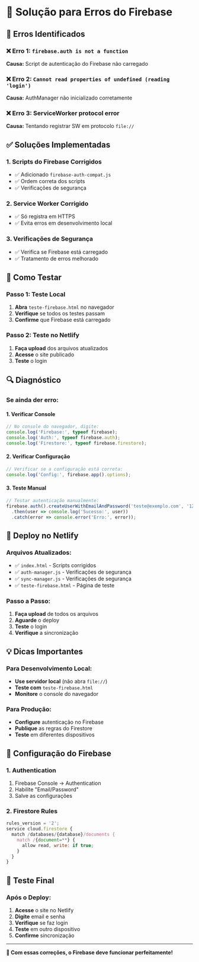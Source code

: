 # 🔧 Solução para Erros do Firebase

## 🚨 Erros Identificados

### ❌ Erro 1: `firebase.auth is not a function`
**Causa:** Script de autenticação do Firebase não carregado

### ❌ Erro 2: `Cannot read properties of undefined (reading 'login')`
**Causa:** AuthManager não inicializado corretamente

### ❌ Erro 3: ServiceWorker protocol error
**Causa:** Tentando registrar SW em protocolo `file://`

## ✅ Soluções Implementadas

### 1. Scripts do Firebase Corrigidos
- ✅ Adicionado `firebase-auth-compat.js`
- ✅ Ordem correta dos scripts
- ✅ Verificações de segurança

### 2. Service Worker Corrigido
- ✅ Só registra em HTTPS
- ✅ Evita erros em desenvolvimento local

### 3. Verificações de Segurança
- ✅ Verifica se Firebase está carregado
- ✅ Tratamento de erros melhorado

## 🧪 Como Testar

### Passo 1: Teste Local
1. **Abra** `teste-firebase.html` no navegador
2. **Verifique** se todos os testes passam
3. **Confirme** que Firebase está carregado

### Passo 2: Teste no Netlify
1. **Faça upload** dos arquivos atualizados
2. **Acesse** o site publicado
3. **Teste** o login

## 🔍 Diagnóstico

### Se ainda der erro:

#### 1. Verificar Console
```javascript
// No console do navegador, digite:
console.log('Firebase:', typeof firebase);
console.log('Auth:', typeof firebase.auth);
console.log('Firestore:', typeof firebase.firestore);
```

#### 2. Verificar Configuração
```javascript
// Verificar se a configuração está correta:
console.log('Config:', firebase.app().options);
```

#### 3. Teste Manual
```javascript
// Testar autenticação manualmente:
firebase.auth().createUserWithEmailAndPassword('teste@exemplo.com', '123456')
  .then(user => console.log('Sucesso:', user))
  .catch(error => console.error('Erro:', error));
```

## 🚀 Deploy no Netlify

### Arquivos Atualizados:
- ✅ `index.html` - Scripts corrigidos
- ✅ `auth-manager.js` - Verificações de segurança
- ✅ `sync-manager.js` - Verificações de segurança
- ✅ `teste-firebase.html` - Página de teste

### Passo a Passo:
1. **Faça upload** de todos os arquivos
2. **Aguarde** o deploy
3. **Teste** o login
4. **Verifique** a sincronização

## 💡 Dicas Importantes

### Para Desenvolvimento Local:
- **Use servidor local** (não abra `file://`)
- **Teste com** `teste-firebase.html`
- **Monitore** o console do navegador

### Para Produção:
- **Configure** autenticação no Firebase
- **Publique** as regras do Firestore
- **Teste** em diferentes dispositivos

## 🔧 Configuração do Firebase

### 1. Authentication
1. Firebase Console → Authentication
2. Habilite "Email/Password"
3. Salve as configurações

### 2. Firestore Rules
```javascript
rules_version = '2';
service cloud.firestore {
  match /databases/{database}/documents {
    match /{document=**} {
      allow read, write: if true;
    }
  }
}
```

## 📱 Teste Final

### Após o Deploy:
1. **Acesse** o site no Netlify
2. **Digite** email e senha
3. **Verifique** se faz login
4. **Teste** em outro dispositivo
5. **Confirme** sincronização

---

**🎉 Com essas correções, o Firebase deve funcionar perfeitamente!**
